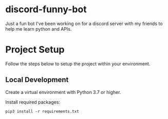 # discord-funny-bot

Just a fun bot I've been working on for a discord server with my friends to help me learn python and APIs.

# Project Setup

Follow the steps below to setup the project within your environment.

## Local Development

Create a virtual environment with Python 3.7 or higher.

Install required packages:
```
pip3 install -r requirements.txt
```

